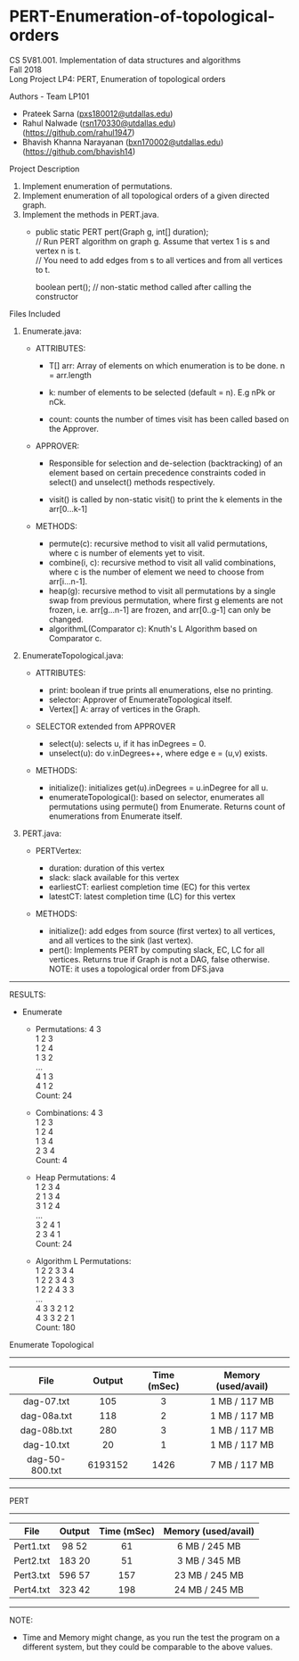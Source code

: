 # PERT-Enumeration-of-topological-orders

CS 5V81.001.  Implementation of data structures and algorithms  
Fall 2018  
Long Project LP4: PERT, Enumeration of topological orders  

Authors - Team LP101
- Prateek Sarna (pxs180012@utdallas.edu)
- Rahul Nalwade (rsn170330@utdallas.edu) (https://github.com/rahul1947)
- Bhavish Khanna Narayanan (bxn170002@utdallas.edu) (https://github.com/bhavish14)

Project Description
1. Implement enumeration of permutations.
2. Implement enumeration of all topological orders of a given directed graph.
3. Implement the methods in PERT.java.
   - public static PERT pert(Graph g, int[] duration);  
	// Run PERT algorithm on graph g. Assume that vertex 1 is s and vertex n is t.  
	// You need to add edges from s to all vertices and from all vertices to t.  

	   boolean pert();  // non-static method called after calling the constructor
  
Files Included
1. Enumerate.java:  
   - ATTRIBUTES: 
     - T[] arr: Array of elements on which enumeration is to be done.
       n = arr.length
      
     - k: number of elements to be selected (default = n). E.g nPk or nCk.  
   
     - count: counts the number of times visit has been called based on the 
       Approver. 
     
   - APPROVER<T>:  
     - Responsible for selection and de-selection (backtracking) of an 
       element based on certain precedence constraints coded in select() and 
       unselect() methods respectively.
   
     - visit() is called by non-static visit() to print the k elements in the
       arr[0...k-1]
     
   - METHODS:  
     - permute(c): recursive method to visit all valid permutations, where c 
       is number of elements yet to visit.
     - combine(i, c): recursive method to visit all valid combinations, where
       c is the number of element we need to choose from arr[i...n-1].
     - heap(g): recursive method to visit all permutations by a single swap 
       from previous permutation, where first g elements are not frozen, i.e. 
       arr[g...n-1] are frozen, and arr[0..g-1] can only be changed.
     - algorithmL(Comparator c): Knuth's L Algorithm based on Comparator c. 
   
2. EnumerateTopological.java:
   - ATTRIBUTES: 
     - print: boolean if true prints all enumerations, else no printing.
     - selector: Approver of EnumerateTopological itself.
     - Vertex[] A: array of vertices in the Graph.
     
   - SELECTOR extended from APPROVER<T>
     - select(u): selects u, if it has inDegrees = 0.
     - unselect(u): do v.inDegrees++, where edge e = (u,v) exists. 
   
   - METHODS:
     - initialize(): initializes get(u).inDegrees = u.inDegree for all u.
     - enumerateTopological(): based on selector, enumerates all 
       permutations using permute() from Enumerate.
       Returns count of enumerations from Enumerate itself.

3. PERT.java: 
   - PERTVertex:
     - duration: duration of this vertex
     - slack: slack available for this vertex
     - earliestCT: earliest completion time (EC) for this vertex
     - latestCT: latest completion time (LC) for this vertex
   
   - METHODS:
     - initialize(): add edges from source (first vertex) to all vertices, 
       and all vertices to the sink (last vertex).
     - pert(): Implements PERT by computing slack, EC, LC for all vertices.
       Returns true if Graph is not a DAG, false otherwise.
       NOTE: it uses a topological order from DFS.java
   
 
----------------------------------------------------------------------------
RESULTS: 

- Enumerate

  - Permutations: 4 3  
    1 2 3  
    1 2 4  
    1 3 2  
    ...  
    4 1 3  
    4 1 2  
    Count: 24  

  - Combinations: 4 3  
    1 2 3  
    1 2 4  
    1 3 4  
    2 3 4  
    Count: 4  

  - Heap Permutations: 4  
    1 2 3 4  
    2 1 3 4  
    3 1 2 4  
    ...  
    3 2 4 1  
    2 3 4 1  
    Count: 24  

  - Algorithm L Permutations:  
    1 2 2 3 3 4  
    1 2 2 3 4 3  
    1 2 2 4 3 3  
    ...  
    4 3 3 2 1 2  
    4 3 3 2 2 1  
    Count: 180  


Enumerate Topological

 --------------------------------------------------------------------------  
| File          | Output          |   Time (mSec)     | Memory (used/avail)|  
|:-------------:|:---------------:|:-----------------:|:------------------:|  
| dag-07.txt    | 105             | 3                 | 1 MB / 117 MB      |  
| dag-08a.txt   | 118             | 2                 | 1 MB / 117 MB      |  
| dag-08b.txt   | 280             | 3                 | 1 MB / 117 MB      |  
| dag-10.txt    | 20              | 1                 | 1 MB / 117 MB      |  
| dag-50-800.txt| 6193152         | 1426              | 7 MB / 117 MB      |  
 --------------------------------------------------------------------------

PERT

 --------------------------------------------------------------------------  
| File         | Output          |   Time (mSec)     | Memory (used/avail) |  
|:------------:|:---------------:|:-----------------:|:-------------------:|  
| Pert1.txt    | 98 52           | 61                | 6 MB / 245 MB       |  
| Pert2.txt    | 183 20          | 51                | 3 MB / 345 MB       |  
| Pert3.txt    | 596 57          | 157               | 23 MB / 245 MB      |  
| Pert4.txt    | 323 42          | 198               | 24 MB / 245 MB      |  
 --------------------------------------------------------------------------


NOTE: 
- Time and Memory might change, as you run the test the program on a 
  different system, but they could be comparable to the above values.
